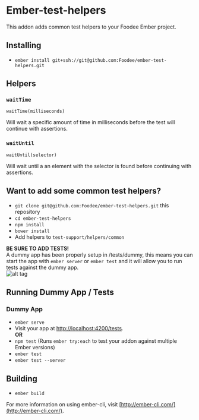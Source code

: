# Ember-test-helpers
This addon adds common test helpers to your Foodee Ember project.

## Installing
* `ember install git+ssh://git@github.com:Foodee/ember-test-helpers.git`

## Helpers
### `waitTime`
`waitTime(milliseconds)`

Will wait a specific amount of time in milliseconds before the test will continue with assertions.

### `waitUntil`
`waitUntil(selector)`

Will wait until a an element with the selector is found before continuing with assertions.

## Want to add some common test helpers?
* `git clone git@github.com:Foodee/ember-test-helpers.git` this repository
* `cd ember-test-helpers`
* `npm install`
* `bower install`
* Add helpers to `test-support/helpers/common`  

**BE SURE TO ADD TESTS!**  
A dummy app has been properly setup in /tests/dummy, this means you can start the app with `ember server` or `ember test` and it will allow you to run tests against the dummy app.  
![alt tag](https://i.imgflip.com/1cctot.jpg)

## Running Dummy App / Tests
### Dummy App 
* `ember serve`
* Visit your app at [http://localhost:4200/tests](http://localhost:4200/tests).  
**OR**  
* `npm test` (Runs `ember try:each` to test your addon against multiple Ember versions)
* `ember test`
* `ember test --server`

## Building
* `ember build`

For more information on using ember-cli, visit [http://ember-cli.com/](http://ember-cli.com/).
